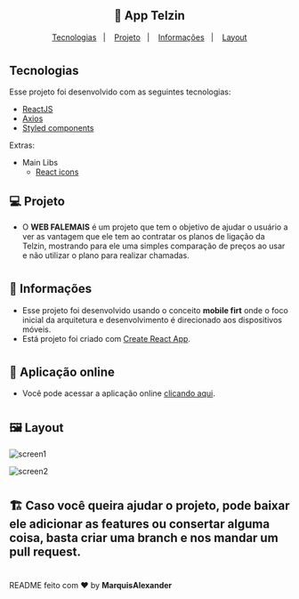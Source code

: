 <h1></h1>
<h2 align="center">
  🚀 App Telzin
</h2>

<p align="center">
  <a href="#rocket-tecnologias">Tecnologias</a>&nbsp;&nbsp;&nbsp;|&nbsp;&nbsp;&nbsp;
  <a href="#-projeto">Projeto</a>&nbsp;&nbsp;&nbsp;|&nbsp;&nbsp;&nbsp;
  <a href="#-informações">Informações</a>&nbsp;&nbsp;&nbsp;|&nbsp;&nbsp;&nbsp;
  <a href="#-layout">Layout</a>
</p>

<h1></h1>

## Tecnologias

Esse projeto foi desenvolvido com as seguintes tecnologias:

- [ReactJS](https://pt-br.reactjs.org/)
- [Axios](https://axios-http.com/ptbr/docs/intro)
- [Styled components](https://styled-components.com/)

Extras:

- Main Libs
  - [React icons](https://react-icons.github.io/react-icons/)

## 💻 Projeto

- O **WEB FALEMAIS** é um projeto que tem o objetivo de ajudar o usuário a ver as vantagem que ele tem ao contratar os planos de ligação da Telzin, mostrando para ele uma simples comparação de preços ao usar e não utilizar o plano para realizar chamadas.

<h1></h1>

## 🤔 Informações

- Esse projeto foi desenvolvido usando o conceito **mobile firt** onde o foco inicial da arquitetura e desenvolvimento é direcionado aos dispositivos móveis.
- Está projeto foi criado com [Create React App](https://github.com/facebook/create-react-app).

<h1></h1>

## 🎉 Aplicação online

- Você pode acessar a aplicação online [clicando aqui](https://frontend-controletarefa.herokuapp.com/).

<h1></h1>

## 🖼 Layout

![screen1](https://user-images.githubusercontent.com/51330232/80516048-48851f80-8959-11ea-9d6f-275fdbb1bad6.PNG)

![screen2](https://user-images.githubusercontent.com/51330232/80516131-6488c100-8959-11ea-92e2-c1812475b166.PNG)

<h1></h1>

## 🏗 Caso você queira ajudar o projeto, pode baixar ele adicionar as features ou consertar alguma coisa, basta criar uma branch e nos mandar um pull request.

<h1></h1>

README feito com ❤️ by **MarquisAlexander**
